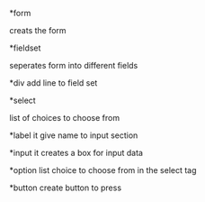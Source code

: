 *form

creats the form

*fieldset

seperates form into different fields

*div add line to field set

*select

list of choices to choose from

*label 
it give name to input section

*input 
it creates a box for input data

*option 
list choice to choose from in the select tag

*button 
create button to press
